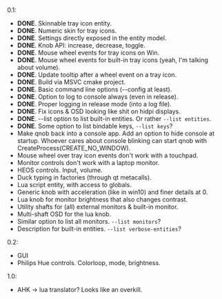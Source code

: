 0.1:
* **DONE**. Skinnable tray icon entity.
* **DONE**. Numeric skin for tray icons.
* **DONE**. Settings directly exposed in the entity model.
* **DONE**. Knob API: increase, decrease, toggle.
* **DONE**. Mouse wheel events for tray icons on Win. 
* **DONE**. Mouse wheel events for built-in tray icons (yeah, I'm talking about volume).
* **DONE**. Update tooltip after a wheel event on a tray icon.
* **DONE**. Build via MSVC cmake project.
* **DONE**. Basic command line options (--config at least).
* **DONE**. Option to log to console always (even in release).
* **DONE**. Proper logging in release mode (into a log file).
* **DONE**. Fix icons & OSD looking like shit on hidpi displays.
* **DONE**. --list option to list built-in entities. Or rather `--list entities`.
* **DONE**. Some option to list bindable keys, `--list keys`?
* Make qnob back into a console app. Add an option to hide console at startup. Whoever cares about console blinking can start qnob with CreateProcess(CREATE_NO_WINDOW).
* Mouse wheel over tray icon events don't work with a touchpad.
* Monitor controls don't work with a laptop monitor.
* HEOS controls. Input, volume.
* Duck typing in factories (through qt metacalls).
* Lua script entity, with access to globals.
* Generic knob with acceleration (like in win10) and finer details at 0.
* Lua knob for monitor brightness that also changes contrast.
* Utility shafts for (all) external monitors & built-in monitor.
* Multi-shaft OSD for the lua knob.
* Similar option to list all monitors. `--list monitors`?
* Description for built-in entities. `--list verbose-entities`?

0.2:
* GUI
* Philips Hue controls. Colorloop, mode, brightness.

1.0:
* AHK -> lua translator? Looks like an overkill.
